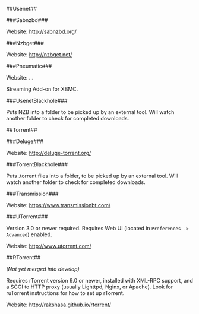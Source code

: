 ##Usenet##

###Sabnzbd###

Website: http://sabnzbd.org/

###Nzbget###

Website: http://nzbget.net/

###Pneumatic###

Website: ...

Streaming Add-on for XBMC.

###UsenetBlackhole###

Puts NZB into a folder to be picked up by an external tool.
Will watch another folder to check for completed downloads.

##Torrent##

###Deluge###

Website: http://deluge-torrent.org/

###TorrentBlackhole###

Puts .torrent files into a folder, to be picked up by an external tool.
Will watch another folder to check for completed downloads.

###Transmission###

Website: https://www.transmissionbt.com/

###UTorrent###

Version 3.0 or newer required. Requires Web UI (located in `Preferences -> Advanced`) enabled.

Website: http://www.utorrent.com/

##RTorrent##

_(Not yet merged into develop)_

Requires rTorrent version 9.0 or newer, installed with XML-RPC support, and a SCGI to HTTP proxy (usually Lighttpd, Nginx, or Apache). Look for ruTorrent instructions for how to set up rTorrent.

Website: http://rakshasa.github.io/rtorrent/